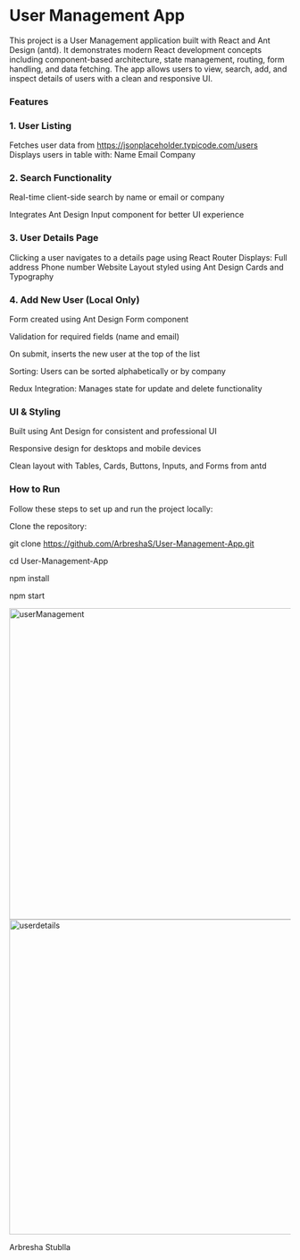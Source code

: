 # User Management App

This project is a User Management application built with React and Ant Design (antd). It demonstrates modern React development concepts including component-based architecture, state management, routing, form handling, and data fetching. The app allows users to view, search, add, and inspect details of users with a clean and responsive UI.

### Features

### 1. User Listing
Fetches user data from https://jsonplaceholder.typicode.com/users
Displays users in table  with:
Name
Email
Company


### 2. Search Functionality

Real-time client-side search by name or email or company

Integrates Ant Design Input component for better UI experience

### 3. User Details Page

Clicking a user navigates to a details page using React Router
Displays:
Full address
Phone number
Website
Layout styled using Ant Design Cards and Typography

### 4. Add New User (Local Only)

Form created using Ant Design Form component

Validation for required fields (name and email)

On submit, inserts the new user at the top of the list


Sorting: Users can be sorted alphabetically or by company

Redux Integration: Manages state for update and delete functionality

### UI & Styling

Built using Ant Design for consistent and professional UI

Responsive design for desktops and mobile devices

Clean layout with Tables, Cards, Buttons, Inputs, and Forms from antd

### How to Run

Follow these steps to set up and run the project locally:

Clone the repository:

git clone https://github.com/ArbreshaS/User-Management-App.git

cd User-Management-App

npm install

npm start

<img width="960" height="556" alt="userManagement" src="https://github.com/user-attachments/assets/b3379800-b435-4bbd-b803-eca24ab3a5a8" />

<img width="960" height="563" alt="userdetails" src="https://github.com/user-attachments/assets/d97af626-66e0-442a-9001-b8a0bbe8e977" />


Arbresha Stublla
